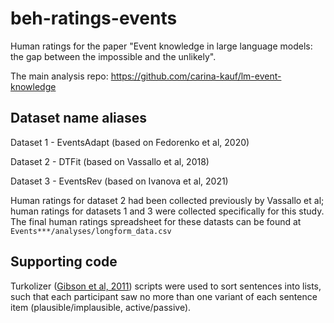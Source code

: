 # beh-ratings-events

Human ratings for the paper "Event knowledge in large language models: the gap between the impossible and the unlikely". 

The main analysis repo: https://github.com/carina-kauf/lm-event-knowledge 

## Dataset name aliases

Dataset 1 - EventsAdapt (based on Fedorenko et al, 2020)

Dataset 2 - DTFit (based on Vassallo et al, 2018) 

Dataset 3 - EventsRev (based on Ivanova et al, 2021)

Human ratings for dataset 2 had been collected previously by Vassallo et al; human ratings for datasets 1 and 3 were collected specifically for this study. The final human ratings spreadsheet for these datasts can be found at `Events***/analyses/longform_data.csv`

## Supporting code

Turkolizer ([Gibson et al, 2011](http://colala.berkeley.edu/papers/gibson2011using.pdf)) scripts were used to sort sentences into lists, such that each participant saw no more than one variant of each sentence item (plausible/implausible, active/passive).

